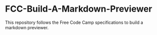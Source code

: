 # FCC-Build-A-Markdown-Previewer
This repository follows the Free Code Camp specifications to build a markdown previewer.

